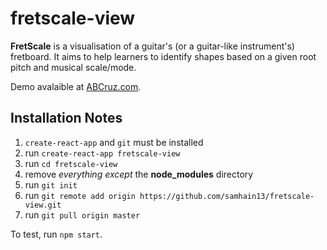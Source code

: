 # fretscale-view
**FretScale** is a visualisation of a guitar's (or a guitar-like instrument's) fretboard. It aims to help learners to identify shapes based on a given root pitch and musical scale/mode.

Demo avalaible at [ABCruz.com](https://www.abcruz.com/media/fretscale-view/).

## Installation Notes

1. `create-react-app` and `git` must be installed
2. run `create-react-app fretscale-view`
3. run `cd fretscale-view`
4. remove *everything except* the **node_modules** directory
5. run `git init`
6. run `git remote add origin https://github.com/samhain13/fretscale-view.git`
7. run `git pull origin master`

To test, run `npm start`.
